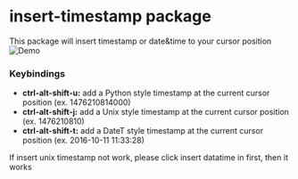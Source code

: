 # insert-timestamp package

This package will insert timestamp or date&time to your cursor position
![Demo](https://raw.githubusercontent.com/alvinyangyang/insert-timestamp/master/insert-timestamp.gif)

### Keybindings
* **ctrl-alt-shift-u:** add a Python style timestamp at the current cursor position (ex. 1476210814000)
* **ctrl-alt-shift-j:** add a Unix style timestamp at the current cursor position (ex. 1476210810)
* **ctrl-alt-shift-t:** add a DateT style timestamp at the current cursor position (ex. 2016-10-11 11:33:28)

If insert unix timestamp not work, please click insert datatime in first, then it works
